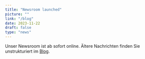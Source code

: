 ```yaml
---
title: "Newsroom launched"
picture: ""
link: "/blog"
date: 2023-11-22
draft: false
type: "news"
---
```


Unser Newsroom ist ab sofort online. Ältere Nachrichten finden Sie unstrukturiert im [Blog](/blog).

